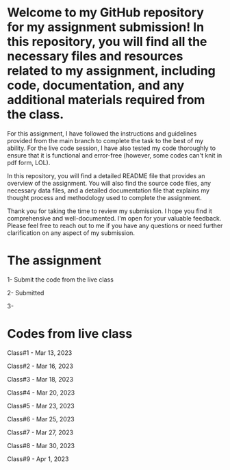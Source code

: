 # Welcome to my GitHub repository for my assignment submission! In this repository, you will find all the necessary files and resources related to my assignment, including code, documentation, and any additional materials required from the class.

For this assignment, I have followed the instructions and guidelines provided from the main branch to complete the task to the best of my ability. For the live code session, I have also tested my code thoroughly to ensure that it is functional and error-free (however, some codes can't knit in pdf form, LOL).

In this repository, you will find a detailed README file that provides an overview of the assignment. You will also find the source code files, any necessary data files, and a detailed documentation file that explains my thought process and methodology used to complete the assignment.

Thank you for taking the time to review my submission. I hope you find it comprehensive and well-documented. I'm open for your valuable feedback. Please feel free to reach out to me if you have any questions or need further clarification on any aspect of my submission.

# The assignment
1- Submit the code from the live class

2- Submitted 

3- 

# Codes from live class
Class#1 - Mar 13, 2023

Class#2 - Mar 16, 2023

Class#3 - Mar 18, 2023

Class#4 - Mar 20, 2023

Class#5 - Mar 23, 2023

Class#6 - Mar 25, 2023

Class#7 - Mar 27, 2023

Class#8 - Mar 30, 2023

Class#9 - Apr 1, 2023

